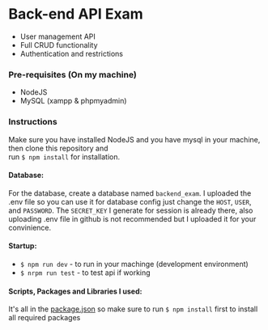 # Back-end API Exam
- User management API 
- Full CRUD functionality
- Authentication and restrictions

### Pre-requisites (On my machine)
- NodeJS
- MySQL (xampp & phpmyadmin)

### Instructions
Make sure you have installed NodeJS and you have mysql in your machine, then clone this repository and <br>
run `$ npm install` for installation.

#### Database:
For the database, create a database named `backend_exam`. I uploaded the .env file so you can use it for database config just change the `HOST`, `USER`, and `PASSWORD`. The `SECRET_KEY` I generate for session is already there, also uploading .env file in github is not recommended but I uploaded it for your convinience. 

#### Startup:
- `$ npm run dev` - to run in your machinge (development environment)
- `$ nrpm run test` - to test api if working

#### Scripts, Packages and Libraries I used:
It's all in the [package.json](https://github.com/rodelcabs/backend_exam/blob/master/package.json) so make sure to run `$ npm install` first to install all required packages
